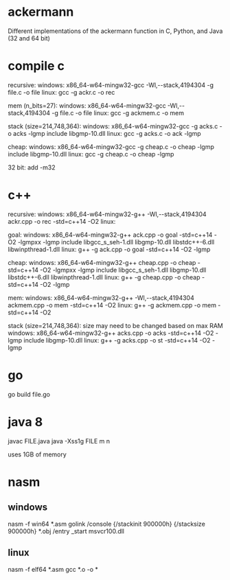 # ackermann
Different implementations of the ackermann function in C, Python, and Java (32 and 64 bit)

# compile c

  recursive:
    windows: x86_64-w64-mingw32-gcc -Wl,--stack,4194304 -g file.c -o file
    linux: gcc -g ackr.c -o rec
  
  mem (n_bits=27):
    windows: x86_64-w64-mingw32-gcc -Wl,--stack,4194304 -g file.c -o file
    linux: gcc -g ackmem.c -o mem
  
  stack (size=214,748,364):
    windows: x86_64-w64-mingw32-gcc -g acks.c -o acks -lgmp
      include libgmp-10.dll
    linux: gcc -g acks.c -o ack -lgmp

  cheap:
    windows: x86_64-w64-mingw32-gcc -g cheap.c -o cheap -lgmp
      include libgmp-10.dll
    linux: gcc -g cheap.c -o cheap -lgmp
  
  32 bit: add -m32

# c++
  recursive:
    windows: x86_64-w64-mingw32-g++ -Wl,--stack,4194304 ackr.cpp -o rec -std=c++14 -O2
    linux: 

  goal:
    windows: x86_64-w64-mingw32-g++ ack.cpp -o goal -std=c++14 -O2 -lgmpxx -lgmp
      include libgcc_s_seh-1.dll libgmp-10.dll libstdc++-6.dll libwinpthread-1.dll
    linux: g++ -g ack.cpp -o goal -std=c++14 -O2 -lgmp
  
  cheap:
    windows: x86_64-w64-mingw32-g++ cheap.cpp -o cheap -std=c++14 -O2 -lgmpxx -lgmp
      include libgcc_s_seh-1.dll libgmp-10.dll libstdc++-6.dll libwinpthread-1.dll
    linux: g++ -g cheap.cpp -o cheap -std=c++14 -O2 -lgmp
  
  mem:
    windows: x86_64-w64-mingw32-g++ -Wl,--stack,4194304 ackmem.cpp -o mem -std=c++14 -O2
    linux: g++ -g ackmem.cpp -o mem -std=c++14 -O2
  
  stack (size=214,748,364):
    size may need to be changed based on max RAM
    windows: x86_64-w64-mingw32-g++ acks.cpp -o acks -std=c++14 -O2 -lgmp
      include libgmp-10.dll
    linux: g++ -g acks.cpp -o st -std=c++14 -O2 -lgmp

# go
  go build file.go

# java 8
  javac FILE.java
  java -Xss1g FILE m n

  uses 1GB of memory

# nasm
## windows
  nasm -f win64 *.asm
  golink /console {/stackinit 900000h} {/stacksize 900000h} *.obj /entry _start msvcr100.dll
## linux
  nasm -f elf64 *.asm
  gcc *.o -o *
  

